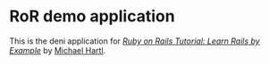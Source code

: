 # RoR demo application
This is the deni application for
[*Ruby on Rails Tutorial: Learn Rails by Example*](http://railstutorial.org/)
by [Michael Hartl](http://michaelhartl.com/).
